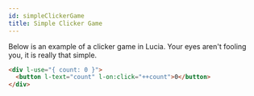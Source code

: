 ```yaml
---
id: simpleClickerGame
title: Simple Clicker Game
---
```


Below is an example of a clicker game in Lucia. Your eyes aren't fooling you, it is really that simple.

```html
<div l-use="{ count: 0 }">
  <button l-text="count" l-on:click="++count">0</button>
</div>
```
